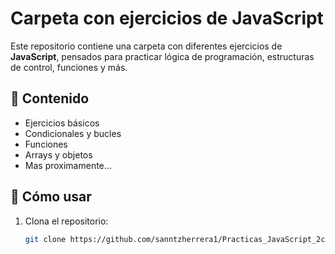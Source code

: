 # Carpeta con ejercicios de JavaScript

Este repositorio contiene una carpeta con diferentes ejercicios de **JavaScript**, pensados para practicar lógica de programación, estructuras de control, funciones y más.

## 📂 Contenido
- Ejercicios básicos
- Condicionales y bucles
- Funciones
- Arrays y objetos
- Mas proximamente...

## 🚀 Cómo usar
1. Clona el repositorio:
   ```bash
   git clone https://github.com/sanntzherrera1/Practicas_JavaScript_2c.git
